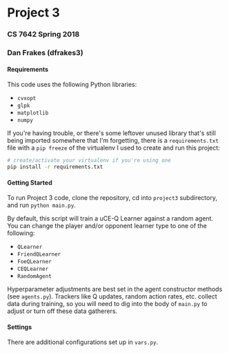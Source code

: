 # Project 3

### CS 7642 Spring 2018

### Dan Frakes (dfrakes3)

#### Requirements

This code uses the following Python libraries:

* `cvxopt`
* `glpk`
* `matplotlib`
* `numpy`

If you're having trouble, or there's some leftover unused library that's still being imported somewhere that I'm forgetting, there is a `requirements.txt` file with a `pip freeze` of the virtualenv I used to create and run this project:

```bash
# create/activate your virtualenv if you're using one
pip install -r requirements.txt
```

#### Getting Started

To run Project 3 code, clone the repository, cd into `project3` subdirectory, and run `python main.py`.

By default, this script will train a uCE-Q Learner against a random agent.  You can change the player and/or opponent learner type to one of the following:

* `QLearner`
* `FriendQLearner`
* `FoeQLearner`
* `CEQLearner`
* `RandomAgent`

Hyperparameter adjustments are best set in the agent constructor methods (see `agents.py`). Trackers like Q updates, random action rates, etc. collect data during training, so you will need to dig into the body of `main.py` to adjust or turn off these data gatherers. 

#### Settings

There are additional configurations set up in `vars.py`.
